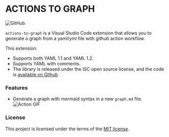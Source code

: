 # ACTIONS TO GRAPH
![GitHub](https://img.shields.io/github/license/oscarBack/actions-to-graph)

```actions-to-graph``` is a Visual Studio Code extension that allows you to generate a graph from a yaml/yml file with github action workflow.

This extension:
- Supports both YAML 1.1 and YAML 1.2.
- Supports YAML with comments.
- The library is released under the ISC open source license, and the code is [available on Github](https://github.com/oscarBack/actions-to-graph)

### Features
- Generate a graph with mermaid syntax in a new `graph.md` file.
![Action GIF](action-gif.gif)

### License
This project is licensed under the terms of the [MIT license](LICENSE).